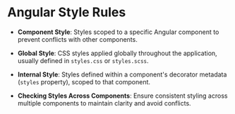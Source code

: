 # Angular Style Rules

- **Component Style**: Styles scoped to a specific Angular component to prevent conflicts with other components.
  
- **Global Style**: CSS styles applied globally throughout the application, usually defined in `styles.css` or `styles.scss`.
  
- **Internal Style**: Styles defined within a component's decorator metadata (`styles` property), scoped to that component.
  
- **Checking Styles Across Components**: Ensure consistent styling across multiple components to maintain clarity and avoid conflicts.
